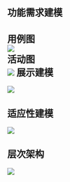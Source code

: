 功能需求建模
-----------------------
用例图  
![](https://github.com/iKrelve/WebProject/blob/master/task4/%E7%94%A8%E4%BE%8B%E5%9B%BE.png)  
活动图  
![](https://github.com/iKrelve/WebProject/blob/master/task4/%E6%B4%BB%E5%8A%A8%E5%9B%BE.png)
展示建模
-----------------------
![](https://github.com/iKrelve/WebProject/blob/master/task4/%E5%B1%95%E7%A4%BA%E5%BB%BA%E6%A8%A1.png)

适应性建模
-----------------------
![](https://github.com/iKrelve/WebProject/blob/master/task4/%E9%80%82%E5%BA%94%E6%80%A7%E5%BB%BA%E6%A8%A1.png)

层次架构
-----------------------
![](https://github.com/iKrelve/WebProject/blob/master/task5/%E5%B1%82%E6%AC%A1%E6%9E%B6%E6%9E%84.png)
